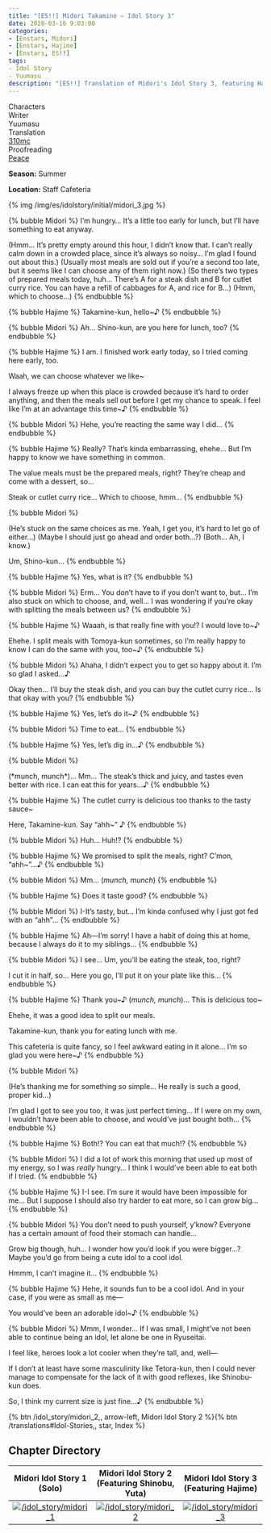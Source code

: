 ```yaml
---
title: "[ES!!] Midori Takamine – Idol Story 3"
date: 2020-03-16 9:03:00
categories:
- [Enstars, Midori]
- [Enstars, Hajime]
- [Enstars, ES!!]
tags:
- Idol Story
- Yuumasu
description: "[ES!!] Translation of Midori's Idol Story 3, featuring Hajime."
---
```

<div class="three-wrapper" style="--storyColor:#965e7d;--storyColor-rgb:150,94,125;--storyColor-h:326.8;--storyColor-s: 23%;--storyColor-l:47.8%;">
    <div class="info-area">
        <div class="info">
            <div class="info-item characters">
                <div class="label">
                    Characters
                </div>
                <div class="value">
								<a href="/categories/Enstars/Midori" character="Midori"></a>
                <a href="/categories/Enstars/Hajime" character="Hajime"></a>
                </div>
            </div>
            <div class="info-item one">
                <div class="label">
                    Writer
                </div>
                <div class="value">
                    Yuumasu
                </div>
            </div>
            <div class="info-item two">
                <div class="label">
                    Translation
                </div>
                <div class="value">
                    <a href="/about">310mc</a>
                </div>
            </div>
            <div class="info-item three">
                <div class="label">
                   Proofreading
                </div>
                <div class="value">
                    <a href="https://twitter.com/yoroshikilled">Peace</a>
                </div>
            </div>
        </div>
    </div>
</div>

<!-- more -->
<div class="msr-season summer">
    <p><span><b>Season:</b> Summer</span></p>
</div>

<div class="msr-location">
    <p><span><b>Location:</b> Staff Cafeteria</span></p>
</div>

{% img /img/es/idolstory/initial/midori_3.jpg %}

{% bubble Midori %}
I’m hungry… It’s a little too early for lunch, but I’ll have something to eat anyway.

<th>(Hmm… It’s pretty empty around this hour, I didn’t know that. I can’t really calm down in a crowded place, since it’s always so noisy… I’m glad I found out about this.)</th>

<th>(Usually most meals are sold out if you’re a second too late, but it seems like I can choose any of them right now.)</th>

<th>(So there’s two types of prepared meals today, huh… There’s A for a steak dish and B for cutlet curry rice. You can have a refill of cabbages for A, and rice for B…)</th>

<th>(Hmm, which to choose…)</th>
{% endbubble %}

{% bubble Hajime %}
Takamine-kun, hello~♪
{% endbubble %}

{% bubble Midori %}
Ah… Shino-kun, are you here for lunch, too?
{% endbubble %}

{% bubble Hajime %}
I am. I finished work early today, so I tried coming here early, too.

Waah, we can choose whatever we like~

I always freeze up when this place is crowded because it’s hard to order anything, and then the meals sell out before I get my chance to speak. I feel like I’m at an advantage this time~♪
{% endbubble %}

{% bubble Midori %}
Hehe, you’re reacting the same way I did…
{% endbubble %}

{% bubble Hajime %}
Really? That’s kinda embarrassing, ehehe… But I’m happy to know we have something in common.

The value meals must be the prepared meals, right? They’re cheap and come with a dessert, so…

Steak or cutlet curry rice… Which to choose, hmm…
{% endbubble %}

{% bubble Midori %}
<th>(He’s stuck on the same choices as me. Yeah, I get you, it’s hard to let go of either…)</th>

<th>(Maybe I should just go ahead and order both…?)</th>

<th>(Both… Ah, I know.)</th>

Um, Shino-kun…
{% endbubble %}

{% bubble Hajime %}
Yes, what is it?
{% endbubble %}

{% bubble Midori %}
Erm… You don’t have to if you don’t want to, but… I’m also stuck on which to choose, and, well… I was wondering if you’re okay with splitting the meals between us?
{% endbubble %}

{% bubble Hajime %}
Waaah, is that really fine with you!? I would love to~♪

Ehehe. I split meals with Tomoya-kun sometimes, so I’m really happy to know I can do the same with you, too~♪
{% endbubble %}

{% bubble Midori %}
Ahaha, I didn’t expect you to get so happy about it. I’m so glad I asked…♪

Okay then… I’ll buy the steak dish, and you can buy the cutlet curry rice… Is that okay with you?
{% endbubble %}

{% bubble Hajime %}
Yes, let’s do it~♪
{% endbubble %}

{% bubble Midori %}
Time to eat…
{% endbubble %}

{% bubble Hajime %}
Yes, let’s dig in…♪
{% endbubble %}

{% bubble Midori %}
<th>(*munch, munch*)</th>… Mm… The steak’s thick and juicy, and tastes even better with rice. I can eat this for years…♪
{% endbubble %}

{% bubble Hajime %}
The cutlet curry is delicious too thanks to the tasty sauce~

Here, Takamine-kun. Say “ahh~” ♪
{% endbubble %}

{% bubble Midori %}
Huh… Huh!?
{% endbubble %}

{% bubble Hajime %}
We promised to split the meals, right? C’mon, “ahh~”…♪
{% endbubble %}

{% bubble Midori %}
Mm… <th>(*munch, munch*)</th>
{% endbubble %}

{% bubble Hajime %}
Does it taste good?
{% endbubble %}

{% bubble Midori %}
I-It’s tasty, but… I’m kinda confused why I just got fed with an “ahh”…
{% endbubble %}

{% bubble Hajime %}
Ah—I’m sorry! I have a habit of doing this at home, because I always do it to my siblings…
{% endbubble %}

{% bubble Midori %}
I see… Um, you’ll be eating the steak, too, right?

I cut it in half, so… Here you go, I’ll put it on your plate like this…
{% endbubble %}

{% bubble Hajime %}
Thank you\~♪ <th>(*munch, munch*)</th>… This is delicious too\~

Ehehe, it was a good idea to split our meals.

Takamine-kun, thank you for eating lunch with me.

This cafeteria is quite fancy, so I feel awkward eating in it alone… I’m so glad you were here~♪
{% endbubble %}

{% bubble Midori %}
<th>(He’s thanking me for something so simple… He really is such a good, proper kid…)</th>

I’m glad I got to see you too, it was just perfect timing… If I were on my own, I wouldn’t have been able to choose, and would’ve just bought both…
{% endbubble %}

{% bubble Hajime %}
Both!? You can eat that much!?
{% endbubble %}

{% bubble Midori %}
I did a lot of work this morning that used up most of my energy, so I was *really* hungry… I think I would’ve been able to eat both if I tried.
{% endbubble %}

{% bubble Hajime %}
I-I see. I’m sure it would have been impossible for me… But I suppose I should also try harder to eat more, so I can grow big…
{% endbubble %}

{% bubble Midori %}
You don’t need to push yourself, y’know? Everyone has a certain amount of food their stomach can handle…

Grow big though, huh… I wonder how you’d look if you were bigger…? Maybe you’d go from being a cute idol to a cool idol.

Hmmm, I can’t imagine it…
{% endbubble %}

{% bubble Hajime %}
Hehe, it sounds fun to be a cool idol. And in your case, if you were as small as me—

You would’ve been an adorable idol~♪
{% endbubble %}

{% bubble Midori %}
Mmm, I wonder… If I was small, I might’ve not been able to continue being an idol, let alone be one in Ryuseitai.

I feel like, heroes look a lot cooler when they’re tall, and, well—

If I don’t at least have some masculinity like Tetora-kun, then I could never manage to compensate for the lack of it with good reflexes, like Shinobu-kun does.

So, I think my current size is just fine…♪
{% endbubble %}

<div toc>{% btn /idol_story/midori_2,, arrow-left, Midori Idol Story 2 %}{% btn /translations#Idol-Stories,, star, Index %}</div>

## Chapter Directory

|Midori Idol Story 1<br>(Solo)|Midori Idol Story 2<br>(Featuring Shinobu, Yuta)|Midori Idol Story 3<br>(Featuring Hajime)
| :-----------: | :-----------: | :-----------: |
[![/idol_story/midori_1](/img/es/idolstory/banner/midoriidolstory1.jpg)](/idol_story/midori_1)|[![/idol_story/midori_2](/img/es/idolstory/banner/midoriidolstory2.jpg)](/idol_story/midori_2)|[![/idol_story/midori_3](/img/es/idolstory/banner/midoriidolstory3.jpg)](/idol_story/midori_3)
